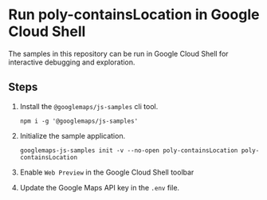 # Run poly-containsLocation in Google Cloud Shell

The samples in this repository can be run in Google Cloud Shell for interactive debugging and exploration.

## Steps

1. Install the `@googlemaps/js-samples` cli tool.

    ```
    npm i -g '@googlemaps/js-samples'
    ```
1. Initialize the sample application. 
    ```
    googlemaps-js-samples init -v --no-open poly-containsLocation poly-containsLocation
    ```
1. Enable `Web Preview` in the Google Cloud Shell toolbar
1. Update the Google Maps API key in the `.env` file.
